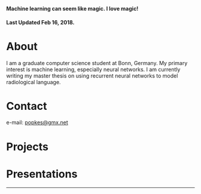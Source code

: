 __Machine learning can seem like magic. I love magic!__

#### Last Updated Feb 16, 2018.

# About

I am a graduate computer science student at Bonn, Germany. My primary interest is machine learning, especially neural networks. I am currently writing my master thesis on using recurrent neural networks to model radiological language.


# [](#header-1)Contact

e-mail: popkes@gmx.net

# [](#header-2)Projects


# [](#header-3)Presentations


* * *



